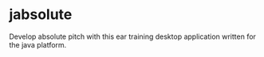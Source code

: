 # jabsolute
Develop absolute pitch with this ear training desktop application written for the java platform. 
